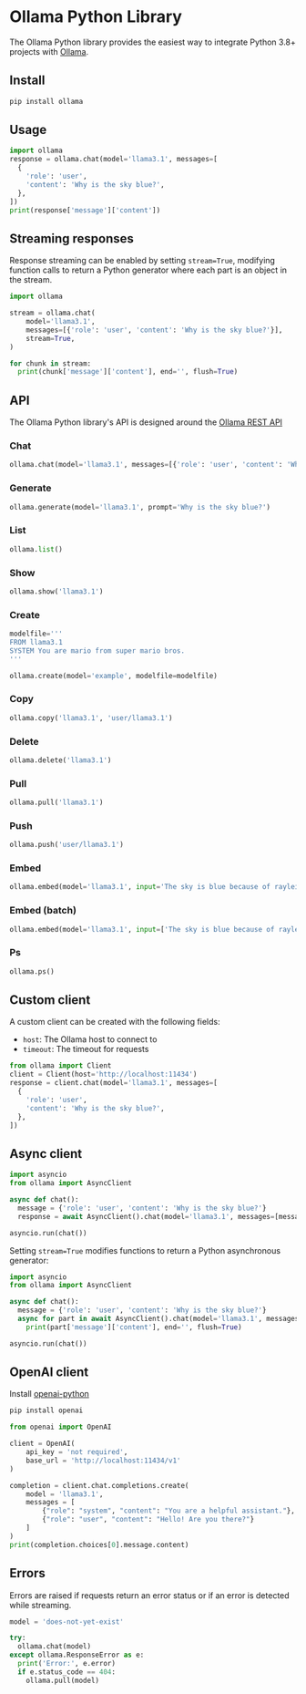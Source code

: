 # Ollama Python Library

The Ollama Python library provides the easiest way to integrate Python 3.8+ projects with [Ollama](https://github.com/ollama/ollama).

## Install

```sh
pip install ollama
```

## Usage

```python
import ollama
response = ollama.chat(model='llama3.1', messages=[
  {
    'role': 'user',
    'content': 'Why is the sky blue?',
  },
])
print(response['message']['content'])
```

## Streaming responses

Response streaming can be enabled by setting `stream=True`, modifying function calls to return a Python generator where each part is an object in the stream.

```python
import ollama

stream = ollama.chat(
    model='llama3.1',
    messages=[{'role': 'user', 'content': 'Why is the sky blue?'}],
    stream=True,
)

for chunk in stream:
  print(chunk['message']['content'], end='', flush=True)
```

## API

The Ollama Python library's API is designed around the [Ollama REST API](https://github.com/ollama/ollama/blob/main/docs/api.md)

### Chat

```python
ollama.chat(model='llama3.1', messages=[{'role': 'user', 'content': 'Why is the sky blue?'}])
```

### Generate

```python
ollama.generate(model='llama3.1', prompt='Why is the sky blue?')
```

### List

```python
ollama.list()
```

### Show

```python
ollama.show('llama3.1')
```

### Create

```python
modelfile='''
FROM llama3.1
SYSTEM You are mario from super mario bros.
'''

ollama.create(model='example', modelfile=modelfile)
```

### Copy

```python
ollama.copy('llama3.1', 'user/llama3.1')
```

### Delete

```python
ollama.delete('llama3.1')
```

### Pull

```python
ollama.pull('llama3.1')
```

### Push

```python
ollama.push('user/llama3.1')
```

### Embed

```python
ollama.embed(model='llama3.1', input='The sky is blue because of rayleigh scattering')
```

### Embed (batch)

```python
ollama.embed(model='llama3.1', input=['The sky is blue because of rayleigh scattering', 'Grass is green because of chlorophyll'])
```

### Ps

```python
ollama.ps()
```

## Custom client

A custom client can be created with the following fields:

- `host`: The Ollama host to connect to
- `timeout`: The timeout for requests

```python
from ollama import Client
client = Client(host='http://localhost:11434')
response = client.chat(model='llama3.1', messages=[
  {
    'role': 'user',
    'content': 'Why is the sky blue?',
  },
])
```

## Async client

```python
import asyncio
from ollama import AsyncClient

async def chat():
  message = {'role': 'user', 'content': 'Why is the sky blue?'}
  response = await AsyncClient().chat(model='llama3.1', messages=[message])

asyncio.run(chat())
```

Setting `stream=True` modifies functions to return a Python asynchronous generator:

```python
import asyncio
from ollama import AsyncClient

async def chat():
  message = {'role': 'user', 'content': 'Why is the sky blue?'}
  async for part in await AsyncClient().chat(model='llama3.1', messages=[message], stream=True):
    print(part['message']['content'], end='', flush=True)

asyncio.run(chat())
```

## OpenAI client

Install [openai-python](https://github.com/openai/openai-python)

```sh
pip install openai
```

```python
from openai import OpenAI

client = OpenAI(
    api_key = 'not required',
    base_url = 'http://localhost:11434/v1'
)

completion = client.chat.completions.create(
    model = 'llama3.1',
    messages = [
        {"role": "system", "content": "You are a helpful assistant."},
        {"role": "user", "content": "Hello! Are you there?"}
    ]
)
print(completion.choices[0].message.content)
```

## Errors

Errors are raised if requests return an error status or if an error is detected while streaming.

```python
model = 'does-not-yet-exist'

try:
  ollama.chat(model)
except ollama.ResponseError as e:
  print('Error:', e.error)
  if e.status_code == 404:
    ollama.pull(model)
```
